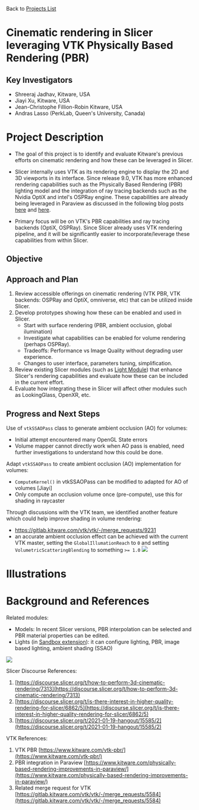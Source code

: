 Back to [Projects List](../../README.md#ProjectsList)

# Cinematic rendering in Slicer leveraging VTK Physically Based Rendering (PBR)

## Key Investigators

- Shreeraj Jadhav, Kitware, USA
- Jiayi Xu, Kitware, USA
- Jean-Christophe Fillion-Robin Kitware, USA
- Andras Lasso (PerkLab, Queen's University, Canada)

# Project Description

<!-- Add a short paragraph describing the project. -->
- The goal of this project is to identify and evaluate Kitware's previous efforts on cinematic rendering and how these can be leveraged in Slicer.
- Slicer internally uses VTK as its rendering engine to display the 2D and 3D viewports in its interface. Since release 9.0, VTK has more enhanced rendering capabilities such as the Physically Based Rendering (PBR) lighting model and the integration of ray tracing backends such as the Nvidia OptiX and intel's OSPRay engine. These capabilities are already being leveraged in Paraview as discussed in the following blog posts [here](https://www.kitware.com/vtk-pbr/) and [here](https://www.kitware.com/physically-based-rendering-improvements-in-paraview/).

- Primary focus will be on VTK's PBR capabilities and ray tracing backends (OptiX, OSPRay). Since Slicer already uses VTK rendering pipeline, and it will be significantly easier to incorporate/leverage these capabilities from within Slicer.


## Objective

<!-- Describe here WHAT you would like to achieve (what you will have as end result). -->



## Approach and Plan

<!-- Describe here HOW you would like to achieve the objectives stated above. -->
1. Review accessible offerings on cinematic rendering (VTK PBR, VTK backends: OSPRay and OptiX, omniverse, etc) that can be utilized inside Slicer.
2. Develop prototypes showing how these can be enabled and used in Slicer.
   - Start with surface rendering (PBR, ambient occlusion, global ilumination)
   - Investigate what capabilities can be enabled for volume rendering (perhaps OSPRay).
   - Tradeoffs: Performance vs Image Quality without degrading user experience.
   - Changes to user interface, parameters tuning, simplification.
3. Review existing Slicer modules (such as [Light Module](https://discourse.slicer.org/t/new-module-to-customize-lighting-in-3d-view/8804)) that enhance Slicer's rendering capabilities and evaluate how these can be included in the current effort.
4. Evaluate how integrating these in Slicer will affect other modules such as LookingGlass, OpenXR, etc.

## Progress and Next Steps

<!-- Update this section as you make progress, describing of what you have ACTUALLY DONE. If there are specific steps that you could not complete then you can describe them here, too. -->
Use of `vtkSSAOPass` class to generate ambient occlusion (AO) for volumes:
 - Initial attempt encountered many OpenGL State errors
 - Volume mapper cannot directly work when AO pass is enabled, need further investigations to understand how this could be done.

Adapt `vtkSSAOPass` to create ambient occlusion (AO) implementation for volumes:
 - `ComputeKernel()` in vtkSSAOPass can be modified to adapted for AO of volumes [Jiayi]
 - Only compute an occlusion volume once (pre-compute), use this for shading in raycaster

Through discussions with the VTK team, we identified another feature which could help improve shading in volume rendering:
 - https://gitlab.kitware.com/vtk/vtk/-/merge_requests/9231
 - an accurate ambient occlusion effect can be achieved with the current VTK master, setting the `GlobalIllumationReach` to `0` and setting `VolumetricScatteringBlending` to something `>= 1.0`
![](https://gitlab.kitware.com/vtk/vtk/uploads/397286f8f4fc59281174e51ad639fae7/demo_shadows.gif)

# Illustrations

<!-- Add pictures and links to videos that demonstrate what has been accomplished.
![Description of picture](Example2.jpg)
![Some more images](Example2.jpg)
-->

# Background and References

Related modules:
- Models: In recent Slicer versions, PBR interpolation can be selected and PBR material properties can be edited.
- Lights (in [Sandbox extension](https://github.com/PerkLab/SlicerSandbox#lights)): it can configure lighting, PBR, image based lighting, ambient shading (SSAO)

![](https://camo.githubusercontent.com/69b7b0e1828a78bd1e19bacfec1d4ecb22a0070e035284ce75c30be60753cb8c/68747470733a2f2f617773312e646973636f757273652d63646e2e636f6d2f7374616e6461726431372f75706c6f6164732f736c696365722f6f7074696d697a65642f32582f642f643362626532316637636435393339346366396264303065366262353133626136666261333065305f325f31303335783632382e6a706567)

<!-- If you developed any software, include link to the source code repository. If possible, also add links to sample data, and to any relevant publications. -->
Slicer Discourse References:
1. [https://discourse.slicer.org/t/how-to-perform-3d-cinematic-rendering/7313](https://discourse.slicer.org/t/how-to-perform-3d-cinematic-rendering/7313)
1. [https://discourse.slicer.org/t/is-there-interest-in-higher-quality-rendering-for-slicer/6862/5](https://discourse.slicer.org/t/is-there-interest-in-higher-quality-rendering-for-slicer/6862/5)
1. [https://discourse.slicer.org/t/2021-01-19-hangout/15585/2](https://discourse.slicer.org/t/2021-01-19-hangout/15585/2)

VTK References:
1. VTK PBR [https://www.kitware.com/vtk-pbr/](https://www.kitware.com/vtk-pbr/)
1. PBR integration in Paraview [https://www.kitware.com/physically-based-rendering-improvements-in-paraview/](https://www.kitware.com/physically-based-rendering-improvements-in-paraview/) 
1. Related merge request for VTK [https://gitlab.kitware.com/vtk/vtk/-/merge_requests/5584](https://gitlab.kitware.com/vtk/vtk/-/merge_requests/5584)
